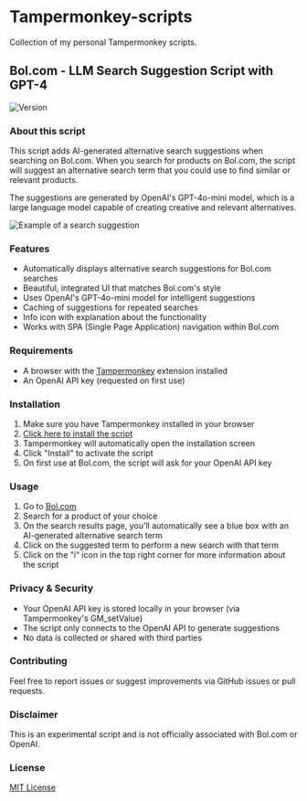 # Tampermonkey-scripts
Collection of my personal Tampermonkey scripts.

## Bol.com - LLM Search Suggestion Script with GPT-4

![Version](https://img.shields.io/badge/version-1.3-blue)

### About this script
This script adds AI-generated alternative search suggestions when searching on Bol.com. When you search for products on Bol.com, the script will suggest an alternative search term that you could use to find similar or relevant products.

The suggestions are generated by OpenAI's GPT-4o-mini model, which is a large language model capable of creating creative and relevant alternatives.

![Example of a search suggestion](https://via.placeholder.com/600x100?text=Example+of+a+search+suggestion)

### Features
- Automatically displays alternative search suggestions for Bol.com searches
- Beautiful, integrated UI that matches Bol.com's style
- Uses OpenAI's GPT-4o-mini model for intelligent suggestions
- Caching of suggestions for repeated searches
- Info icon with explanation about the functionality
- Works with SPA (Single Page Application) navigation within Bol.com

### Requirements
- A browser with the [Tampermonkey](https://www.tampermonkey.net/) extension installed
- An OpenAI API key (requested on first use)

### Installation
1. Make sure you have Tampermonkey installed in your browser
2. [Click here to install the script](https://github.com/bartbellefroid/tampermonkey-scripts/raw/main/bol%20-%20experiment%20-%20search%20input%20suggestion%20with%20GPT.js)
3. Tampermonkey will automatically open the installation screen
4. Click "Install" to activate the script
5. On first use at Bol.com, the script will ask for your OpenAI API key

### Usage
1. Go to [Bol.com](https://www.bol.com)
2. Search for a product of your choice
3. On the search results page, you'll automatically see a blue box with an AI-generated alternative search term
4. Click on the suggested term to perform a new search with that term
5. Click on the "i" icon in the top right corner for more information about the script

### Privacy & Security
- Your OpenAI API key is stored locally in your browser (via Tampermonkey's GM_setValue)
- The script only connects to the OpenAI API to generate suggestions
- No data is collected or shared with third parties

### Contributing
Feel free to report issues or suggest improvements via GitHub issues or pull requests.

### Disclaimer
This is an experimental script and is not officially associated with Bol.com or OpenAI.

### License
[MIT License](LICENSE)

